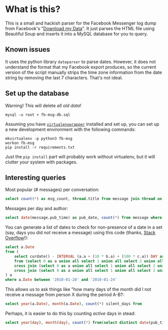 # What is this?

This is a small and hackish parser for the Facebook Messenger log dump
from Facebook's
"[Download my Data](https://www.facebook.com/help/131112897028467/)". It
just parses the HTML file using Beautiful Soup and inserts it into a
MySQL database for you to query.

## Known issues

It uses the python library `dateparser` to parse dates. However, it does
not understand the format that my Facebook export produces, so the
current version of the script manually strips the time zone information
from the date string by removing the last 7 characters. That's not ideal.

## Set up the database

Warning! This will delete _all old data_!

```
mysql -u root < fb-msg-db.sql
```

Assuming you have
[`virtualenvwrapper`](http://virtualenvwrapper.readthedocs.io/en/latest/)
installed and set up, you can set up a new development environment with
the following commands:

```
mkvirtualenv -p python3 fb-msg
workon fb-msg
pip install -r requirements.txt
```

Just the `pip install` part will probably work without virtualenv, but
it will clutter your system with packages.

## Interesting queries

Most popular (# messages) per conversation:

```sql
select count(*) as msg_count, thread.title from message join thread on thread_id=thread.id group by thread_id order by msg_count;
```

Messages per day and author:

```sql
select date(message.pub_time) as pub_date, count(*) from message where thread_id=63 and author_id=22137 group by pub_date order by pub_date;
```

You can generate a list of dates to check for non-presence of a date in a set (say, days you did _not_ receive a message) using this code (thanks, [Stack Overflow](http://stackoverflow.com/questions/2157282/generate-days-from-date-range)!):

```sql
select a.Date 
from (
    select curdate() - INTERVAL (a.a + (10 * b.a) + (100 * c.a)) DAY as Date
    from (select 0 as a union all select 1 union all select 2 union all select 3 union all select 4 union all select 5 union all select 6 union all select 7 union all select 8 union all select 9) as a
    cross join (select 0 as a union all select 1 union all select 2 union all select 3 union all select 4 union all select 5 union all select 6 union all select 7 union all select 8 union all select 9) as b
    cross join (select 0 as a union all select 1 union all select 2 union all select 3 union all select 4 union all select 5 union all select 6 union all select 7 union all select 8 union all select 9) as c
) a
where a.Date between '2010-01-20' and '2010-01-24' 
```

This allows us to ask things like "how many days of the month did I not receive a message from person X during the period A-B?:

```sql
select year(a.Date), month(a.Date), count(*) silent_days from            (select curdate() - INTERVAL (a.a + (10 * b.a) + (100 * c.a)) DAY as Date                    from (select 0 as a union all select 1 union all select 2 union all select 3 union all select 4 union all select 5 union all select 6 union all select 7 union all select 8 union all select 9) as a                         cross join (select 0 as a union all select 1 union all select 2 union all select 3 union all select 4 union all select 5 union all select 6 union all select 7 union all select 8 union all select 9) as b     cross join (select 0 as a union all select 1 union all select 2 union all select 3 union all select 4 union all select 5 union all select 6 union all select 7 union all select 8 union all select 9) as c ) a where a.Date between '2015-12-18' and '2016-07-30' and a.Date not in (select distinct date(message.pub_time) as pub_date from message where thread_id=63        and author_id=22137) group by month(a.Date),year(a.Date) order by silent_days;
```

Perhaps, it is easier to do this by counting _active_ days in stead:

```sql
select year(day), month(day), count(*) from(select distinct date(pub_time) as day from message where thread_id=1 and author_id=1) as day group by year(day), month(day) order by year(day), month(day);
```

